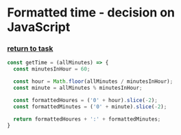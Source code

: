 # Formatted time - decision on JavaScript

### [return to task](README.md)

```javascript
const getTime = (allMinutes) => {
  const minutesInHour = 60;

  const hour = Math.floor(allMinutes / minutesInHour);
  const minute = allMinutes % minutesInHour;

  const formattedHoures = ('0' + hour).slice(-2);
  const formattedMinutes = ('0' + minute).slice(-2);

  return formattedHoures + ':' + formattedMinutes;
}
```

